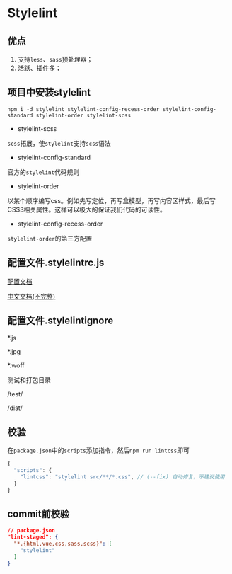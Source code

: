 <!--
 * @Author: wangjie59
 * @Date: 2021-04-30 14:52:46
 * @LastEditors: wangjie59
 * @LastEditTime: 2021-04-30 16:41:38
 * @Description: 
 * @FilePath: /weixin/Users/wangjie/Documents/study/github/notes/src/项目工程化/代码规范_css.md
-->

# Stylelint

## 优点

1. 支持`less`、`sass`预处理器；
2. 活跃、插件多；

## 项目中安装stylelint

```shell
npm i -d stylelint stylelint-config-recess-order stylelint-config-standard stylelint-order stylelint-scss
```

- stylelint-scss

`scss`拓展，使`stylelint`支持`scss`语法

- stylelint-config-standard

官方的`stylelint`代码规则

- stylelint-order

以某个顺序编写css。例如先写定位，再写盒模型，再写内容区样式，最后写CSS3相关属性。这样可以极大的保证我们代码的可读性。

- stylelint-config-recess-order

`stylelint-order`的第三方配置

## 配置文件.stylelintrc.js

[配置文档](https://stylelint.io/user-guide/rules/list)

[中文文档(不完整)](https://cloud.tencent.com/developer/section/1489630)

## 配置文件.stylelintignore

*.js

*.jpg

*.woff

测试和打包目录

/test/

/dist/

## 校验

在`package.json`中的`scripts`添加指令，然后`npm run lintcss`即可

```JavaScript
{
  "scripts": {
    "lintcss": "stylelint src/**/*.css", // (--fix) 自动修复，不建议使用
  }
}
```

## commit前校验

```JSON
// package.json
"lint-staged": {
  "*.{html,vue,css,sass,scss}": [
    "stylelint"
  ]
}
```